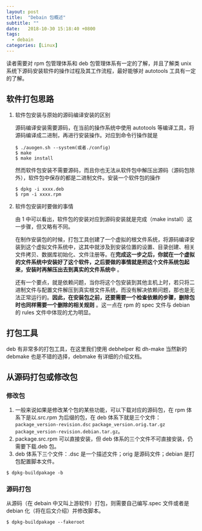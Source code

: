 ```yaml
---
layout: post
title:  "Debain 包概述"
subtitle: ""
date:   2018-10-30 15:18:40 +0800
tags:
  - debain
categories: [Linux]
---
```


 读者需要对 rpm 包管理体系和 deb 包管理体系有一定的了解，并且了解类 unix 系统下源码安装软件的操作过程及其工作流程，最好能够对 autotools 工具有一定的了解。

## 软件打包思路

1. 软件包安装与原始的源码编译安装的区别

   源码编译安装需要源码，在当前的操作系统中使用 autotools 等编译工具，将源码编译成二进制，再进行安装操作。对应到命令行操作就是

   ``` shell
   $ ./auogen.sh --system(或者./config)
   $ make
   $ make install
   ```

   然而软件包安装不需要源码，而且你也无法从软件包中解压出源码（源码包除外），软件包中保存的都是二进制文件。安装一个软件包的操作

   ``` shell
   $ dpkg -i xxxx.deb
   $ rpm -i xxxx.rpm
   ```

2. 软件包安装时要做的事情

   由 1 中可以看出，软件包的安装对应到源码安装就是完成（make install）这一步骤，但又略有不同。

   在制作安装包的时候，打包工具创建了一个虚拟的根文件系统，将源码编译安装到这个虚拟文件系统中，这其中就涉及到安装位置的设置、目录创建、相关文件拷贝、数据库初始化、文件注册等。在**完成这一步之后，你就在一个虚拟的文件系统中安装好了这个软件，之后要做的事情就是把这个文件系统包起来，安装时再解压出去到真实的文件系统中** 。

   还有一个要点，就是依赖问题，当你将这个包安装到其他主机上时，若只将二进制文件与配置文件解压到真实根文件系统，而没有解决依赖问题，那也是无法正常运行的。**因此，在安装包之前，还要需要一个检查依赖的步骤，删除包时也同样需要一个删除的相关规则** 。这一点在 rpm 的 spec 文件与 debian 的 rules 文件中体现的尤为明显。

## 打包工具

deb 有非常多的打包工具，在这里我们使用 debhelper 和 dh-make 当然新的 debmake 也是不错的选择，debmake 有详细的介绍文档。

## 从源码打包或修改包

### 修改包

1. 一般来说如果是修改某个包的某些功能，可以下载对应的源码包，在 rpm 体系下是以.src.rpm 为后缀的包，在 deb 体系下就是三个文件：`package_version-revision.dsc` `package_version.orig.tar.gz` `package_version-revision.debian.tar.gz`。
2. package.src.rpm 可以直接安装，但 deb 体系的三个文件不可直接安装，仍需要下载.deb 包。
3. deb 体系下三个文件：.dsc 是一个描述文件；orig 是源码文件；debian 是打包配置脚本文件。

``` shell
$ dpkg-buildpakage -b
```



### 源码打包

从源码（在 debain 中又叫上游软件）打包，则需要自己编写.spec 文件或者是 debian 化（将在后文介绍）并修改脚本。

``` shell
$ dpkg-buildpakage --fakeroot
```

